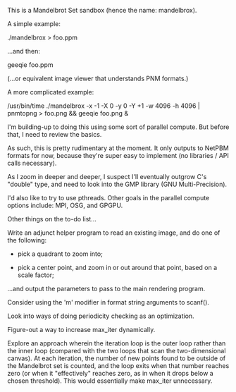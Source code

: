 This is a Mandelbrot Set sandbox (hence the name: mandelbrox).

A simple example:

   ./mandelbrox > foo.ppm

...and then:

   geeqie foo.ppm

(...or equivalent image viewer that understands PNM formats.)

A more complicated example:

   /usr/bin/time ./mandelbrox -x -1 -X 0 -y 0 -Y +1 -w 4096 -h 4096 | pnmtopng > foo.png && geeqie foo.png &

I'm building-up to doing this using some sort of parallel compute.
But before that, I need to review the basics.

As such, this is pretty rudimentary at the moment.  It only outputs to
NetPBM formats for now, because they're super easy to implement (no
libraries / API calls necessary).

As I zoom in deeper and deeper, I suspect I'll eventually outgrow C's
"double" type, and need to look into the GMP library (GNU
Multi-Precision).

I'd also like to try to use pthreads.  Other goals in the parallel
compute options include: MPI, OSG, and GPGPU.

Other things on the to-do list...

Write an adjunct helper program to read an existing image, and do one
of the following:

 - pick a quadrant to zoom into;

 - pick a center point, and zoom in or out around that point, based on
   a scale factor;

...and output the parameters to pass to the main rendering program.

Consider using the 'm' modifier in format string arguments to scanf().

Look into ways of doing periodicity checking as an optimization.

Figure-out a way to increase max_iter dynamically.

Explore an approach wherein the iteration loop is the outer loop
rather than the inner loop (compared with the two loops that scan the
two-dimensional canvas).  At each iteration, the number of new points
found to be outside of the Mandelbrot set is counted, and the loop
exits when that number reaches zero (or when it "effectively" reaches
zero, as in when it drops below a chosen threshold).  This would
essentially make max_iter unnecessary.
